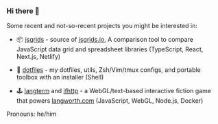 ### Hi there 👋

Some recent and not-so-recent projects you might be interested in:

- 📦 [jsgrids](https://github.com/statico/jsgrids) - source of [jsgrids.io](https://jsgrids.io), A comparison tool to compare JavaScript data grid and spreadsheet libraries (TypeScript, React, Next.js, Netlify)

- 💾 [dotfiles](https://github.com/statico/dotfiles) - my dotfiles, utils, Zsh/Vim/tmux configs, and portable toolbox with an installer (Shell)

- 🕹️ [langterm](https://github.com/statico/langterm) and [ifhttp](https://github.com/statico/ifhttp) - a WebGL/text-based interactive fiction game that powers [langworth.com](https://langworth.com) (JavaScript, WebGL, Node.js, Docker)

Pronouns: he/him
